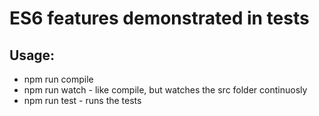 ES6 features demonstrated in tests
=======

Usage:
-------

* npm run compile
* npm run watch - like compile, but watches the src folder continuosly
* npm run test - runs the tests
